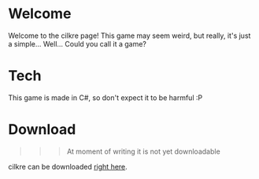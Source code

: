 # Welcome
Welcome to the cilkre page!
This game may seem weird, but really, it's just a simple... Well...
Could you call it a game?

# Tech
This game is made in C#, so don't expect it to be harmful :P

# Download

>>> At moment of writing it is not yet downloadable

cilkre can be downloaded [right here](https://HIHIQY1.github.io/cilkre).
